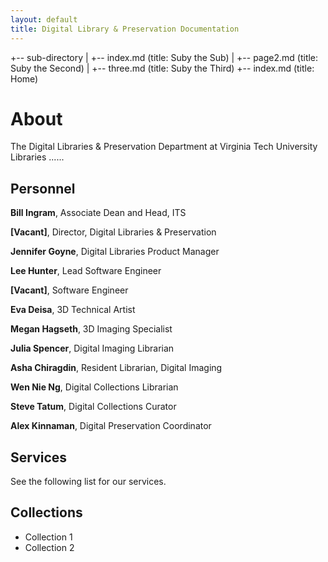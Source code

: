 ```yaml
---
layout: default
title: Digital Library & Preservation Documentation
---
```


+-- sub-directory
|   +-- index.md    (title: Suby the Sub)
|   +-- page2.md    (title: Suby the Second)
|   +-- three.md    (title: Suby the Third)
+-- index.md        (title: Home)

# About
The Digital Libraries & Preservation Department at Virginia Tech University Libraries ......

## Personnel

**Bill Ingram**, Associate Dean and Head, ITS

**[Vacant]**, Director, Digital Libraries & Preservation

**Jennifer Goyne**, Digital Libraries Product Manager

**Lee Hunter**, Lead Software Engineer

**[Vacant]**, Software Engineer

**Eva Deisa**, 3D Technical Artist

**Megan Hagseth**, 3D Imaging Specialist

**Julia Spencer**, Digital Imaging Librarian

**Asha Chiragdin**, Resident Librarian, Digital Imaging

**Wen Nie Ng**, Digital Collections Librarian

**Steve Tatum**, Digital Collections Curator

**Alex Kinnaman**, Digital Preservation Coordinator

## Services
See the following list for our services.

## Collections
- Collection 1
- Collection 2

